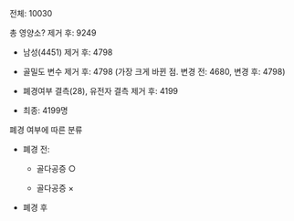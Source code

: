 전체: 10030

총 영양소? 제거 후: 9249

- 남성(4451) 제거 후: 4798

- 골밀도 변수 제거 후: 4798 (가장 크게 바뀐 점. 변경 전: 4680, 변경 후: 4798)

- 폐경여부 결측(28), 유전자 결측 제거 후: 4199

- 최종: 4199명



폐경 여부에 따른 분류

- 폐경 전: 
  
  - 골다공증 ○
  
  - 골다공증 ×

- 폐경 후
